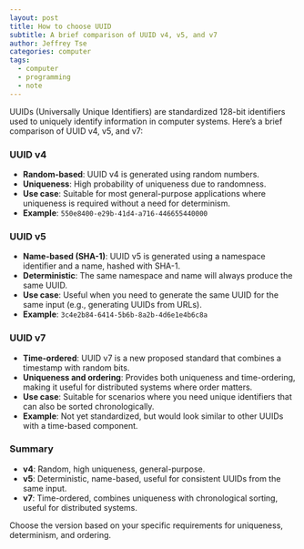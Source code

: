 ```yaml
---
layout: post
title: How to choose UUID
subtitle: A brief comparison of UUID v4, v5, and v7
author: Jeffrey Tse
categories: computer
tags:
  - computer
  - programming
  - note
---
```


UUIDs (Universally Unique Identifiers) are standardized 128-bit identifiers used
to uniquely identify information in computer systems. Here’s a brief comparison
of UUID v4, v5, and v7:

### UUID v4

- **Random-based**: UUID v4 is generated using random numbers.
- **Uniqueness**: High probability of uniqueness due to randomness.
- **Use case**: Suitable for most general-purpose applications where uniqueness
  is required without a need for determinism.
- **Example**: `550e8400-e29b-41d4-a716-446655440000`

### UUID v5

- **Name-based (SHA-1)**: UUID v5 is generated using a namespace identifier and
  a name, hashed with SHA-1.
- **Deterministic**: The same namespace and name will always produce the same UUID.
- **Use case**: Useful when you need to generate the same UUID for the same
  input (e.g., generating UUIDs from URLs).
- **Example**: `3c4e2b84-6414-5b6b-8a2b-4d6e1e4b6c8a`

### UUID v7

- **Time-ordered**: UUID v7 is a new proposed standard that combines a timestamp
  with random bits.
- **Uniqueness and ordering**: Provides both uniqueness and time-ordering, making
  it useful for distributed systems where order matters.
- **Use case**: Suitable for scenarios where you need unique identifiers that can
  also be sorted chronologically.
- **Example**: Not yet standardized, but would look similar to other UUIDs with
  a time-based component.

### Summary

- **v4**: Random, high uniqueness, general-purpose.
- **v5**: Deterministic, name-based, useful for consistent UUIDs from the same input.
- **v7**: Time-ordered, combines uniqueness with chronological sorting, useful for
  distributed systems.

Choose the version based on your specific requirements for uniqueness, determinism,
and ordering.
